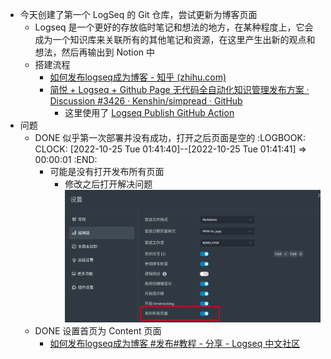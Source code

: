 - 今天创建了第一个 LogSeq 的 Git 仓库，尝试更新为博客页面
	- Logseq 是一个更好的存放临时笔记和想法的地方，在某种程度上，它会成为一个知识库来关联所有的其他笔记和资源，在这里产生出新的观点和想法，然后再输出到 Notion 中
	- 搭建流程
		- [如何发布logseq成为博客 - 知乎 (zhihu.com)](https://zhuanlan.zhihu.com/p/344165645)
		- [简悦 + Logseq + Github Page 无代码全自动化知识管理发布方案 · Discussion #3426 · Kenshin/simpread · GitHub](https://github.com/Kenshin/simpread/discussions/3426)
			- 这里使用了 [Logseq Publish GitHub Action](https://pengx17.github.io/knowledge-garden/#/page/logseq%20publish%20github%20action)
- 问题
	- DONE 似乎第一次部署并没有成功，打开之后页面是空的
	  :LOGBOOK:
	  CLOCK: [2022-10-25 Tue 01:41:40]--[2022-10-25 Tue 01:41:41] =>  00:00:01
	  :END:
		- 可能是没有打开发布所有页面
			- 修改之后打开解决问题
			  ![image.png](../assets/image_1666634651163_0.png)
	- DONE 设置首页为 Content 页面
		- [如何发布logseq成为博客 #发布#教程 - 分享 - Logseq 中文社区](https://cn.logseq.com/t/topic/82)